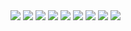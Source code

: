 <span>
<img src="https://img.shields.io/badge/dotnet-512BD4?style=for-the-badge&logo=dotnet&logoColor=FFFFFF"/>
<img src="https://img.shields.io/badge/blazor-512BD4?style=for-the-badge&logo=blazor&logoColor=FFFFFF"/>
<img src="https://img.shields.io/badge/docker-2496ED?style=for-the-badge&logo=docker&logoColor=FFFFFF"/>
<img src="https://img.shields.io/badge/nuget-004880?style=for-the-badge&logo=nuget&logoColor=FFFFFF"/>
<img src="https://img.shields.io/badge/terraform-844FBA?style=for-the-badge&logo=terraform&logoColor=FFFFFF"/>
<img src="https://img.shields.io/badge/unity-000000?style=for-the-badge&logo=unity&logoColor=FFFFFF"/>
<img src="https://img.shields.io/badge/c-A8B9CC?style=for-the-badge&logo=c&logoColor=FFFFFF"/>
<img src="https://img.shields.io/badge/c++-00599C?style=for-the-badge&logo=cplusplus&logoColor=FFFFFF"/>
<img src="https://img.shields.io/badge/zig-F7A41D?style=for-the-badge&logo=zig&logoColor=FFFFFF"/>
</span>
<!--
[![Anurag's GitHub stats](https://github-readme-stats.vercel.app/api?username=djflan)](https://github.com/anuraghazra/github-readme-stats)
[![Top Langs](https://github-readme-stats.vercel.app/api/top-langs/?username=djflan&layout=donut-vertical)](https://github.com/anuraghazra/github-readme-stats)
-->
